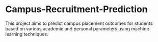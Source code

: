 # Campus-Recruitment-Prediction
This project aims to predict campus placement outcomes for students based on various academic and personal parameters using machine learning techniques.
